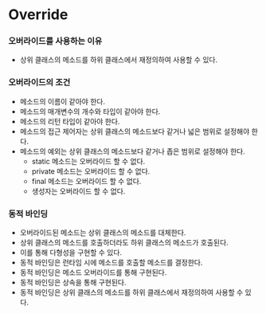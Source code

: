 # Override 
### 오버라이드를 사용하는 이유
- 상위 클래스의 메소드를 하위 클래스에서 재정의하여 사용할 수 있다.

### 오버라이드의 조건
- 메소드의 이름이 같아야 한다.
- 메소드의 매개변수의 개수와 타입이 같아야 한다.
- 메소드의 리턴 타입이 같아야 한다.
- 메소드의 접근 제어자는 상위 클래스의 메소드보다 같거나 넓은 범위로 설정해야 한다.
- 메소드의 예외는 상위 클래스의 메소드보다 같거나 좁은 범위로 설정해야 한다.
  - static 메소드는 오버라이드 할 수 없다.
  - private 메소드는 오버라이드 할 수 없다.
  - final 메소드는 오버라이드 할 수 없다.
  - 생성자는 오버라이드 할 수 없다.

### 동적 바인딩 
- 오버라이드된 메소드는 상위 클래스의 메소드를 대체한다.
- 상위 클래스의 메소드를 호출하더라도 하위 클래스의 메소드가 호출된다.
- 이를 통해 다형성을 구현할 수 있다.
- 동적 바인딩은 런타임 시에 메소드를 호출할 메소드를 결정한다.
- 동적 바인딩은 메소드 오버라이드를 통해 구현된다.
- 동적 바인딩은 상속을 통해 구현된다.
- 동적 바인딩은 상위 클래스의 메소드를 하위 클래스에서 재정의하여 사용할 수 있다.
 